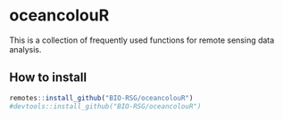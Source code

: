 # oceancolouR

This is a collection of frequently used functions for remote sensing data analysis.


## How to install

``` r
remotes::install_github("BIO-RSG/oceancolouR")
#devtools::install_github("BIO-RSG/oceancolouR")
```
